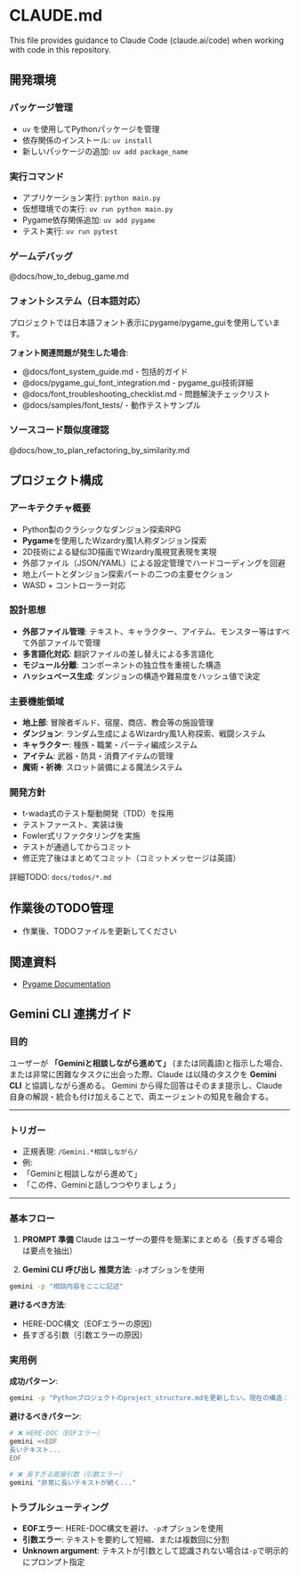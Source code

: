 # CLAUDE.md

This file provides guidance to Claude Code (claude.ai/code) when working with code in this repository.

## 開発環境

### パッケージ管理

- `uv` を使用してPythonパッケージを管理
- 依存関係のインストール: `uv install`
- 新しいパッケージの追加: `uv add package_name`

### 実行コマンド

- アプリケーション実行: `python main.py`
- 仮想環境での実行: `uv run python main.py`
- Pygame依存関係追加: `uv add pygame`
- テスト実行: `uv run pytest`

### ゲームデバッグ

@docs/how_to_debug_game.md

### フォントシステム（日本語対応）

プロジェクトでは日本語フォント表示にpygame/pygame_guiを使用しています。

**フォント関連問題が発生した場合**:

- @docs/font_system_guide.md - 包括的ガイド
- @docs/pygame_gui_font_integration.md - pygame_gui技術詳細  
- @docs/font_troubleshooting_checklist.md - 問題解決チェックリスト
- @docs/samples/font_tests/ - 動作テストサンプル

### ソースコード類似度確認

@docs/how_to_plan_refactoring_by_similarity.md

## プロジェクト構成

### アーキテクチャ概要

- Python製のクラシックなダンジョン探索RPG
- **Pygame**を使用したWizardry風1人称ダンジョン探索
- 2D技術による疑似3D描画でWizardry風視覚表現を実現
- 外部ファイル（JSON/YAML）による設定管理でハードコーディングを回避
- 地上パートとダンジョン探索パートの二つの主要セクション
- WASD + コントローラー対応

### 設計思想

- **外部ファイル管理**: テキスト、キャラクター、アイテム、モンスター等はすべて外部ファイルで管理
- **多言語化対応**: 翻訳ファイルの差し替えによる多言語化
- **モジュール分離**: コンポーネントの独立性を重視した構造
- **ハッシュベース生成**: ダンジョンの構造や難易度をハッシュ値で決定

### 主要機能領域

- **地上部**: 冒険者ギルド、宿屋、商店、教会等の施設管理
- **ダンジョン**: ランダム生成によるWizardry風1人称探索、戦闘システム
- **キャラクター**: 種族・職業・パーティ編成システム
- **アイテム**: 武器・防具・消費アイテムの管理
- **魔術・祈祷**: スロット装備による魔法システム

### 開発方針

- t-wada式のテスト駆動開発（TDD）を採用
- テストファースト、実装は後
- Fowler式リファクタリングを実施
- テストが通過してからコミット
- 修正完了後はまとめてコミット（コミットメッセージは英語）

詳細TODO: `docs/todos/*.md`

## 作業後のTODO管理

- 作業後、TODOファイルを更新してください

## 関連資料

- [Pygame Documentation](https://www.pygame.org/docs/)

## Gemini CLI 連携ガイド

### 目的

ユーザーが **「Geminiと相談しながら進めて」** (または同義語)と指示した場合、または非常に困難なタスクに出会った際、Claude は以降のタスクを **Gemini CLI** と協調しながら進める。
Gemini から得た回答はそのまま提示し、Claude 自身の解説・統合も付け加えることで、両エージェントの知見を融合する。

---

### トリガー

- 正規表現: `/Gemini.*相談しながら/`
- 例:
- 「Geminiと相談しながら進めて」
- 「この件、Geminiと話しつつやりましょう」

---

### 基本フロー

1. **PROMPT 準備**
Claude はユーザーの要件を簡潔にまとめる（長すぎる場合は要点を抽出）

2. **Gemini CLI 呼び出し**
**推奨方法**: `-p`オプションを使用

```bash
gemini -p "相談内容をここに記述"
```

**避けるべき方法**: 

- HERE-DOC構文（EOFエラーの原因）
- 長すぎる引数（引数エラーの原因）

### 実用例

**成功パターン**:
```bash
gemini -p "Pythonプロジェクトのproject_structure.mdを更新したい。現在の構造：config/（設定）、src/（ソース）、tests/（テスト）。Pygame使用、TDD開発。更新案を提案してください。"
```

**避けるべきパターン**:
```bash
# ❌ HERE-DOC（EOFエラー）
gemini <<EOF
長いテキスト...
EOF

# ❌ 長すぎる直接引数（引数エラー）
gemini "非常に長いテキストが続く..."
```

### トラブルシューティング

- **EOFエラー**: HERE-DOC構文を避け、`-p`オプションを使用
- **引数エラー**: テキストを要約して短縮、または複数回に分割
- **Unknown argument**: テキストが引数として認識されない場合は`-p`で明示的にプロンプト指定
